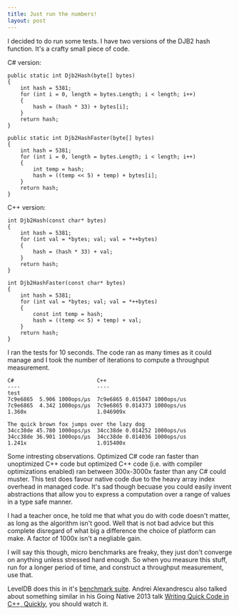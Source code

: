 ```yaml
---
title: Just run the numbers!
layout: post
---
```


I decided to do run some tests. I have two versions of the DJB2 hash function. It's a crafty small piece of code.

C# version:

    public static int Djb2Hash(byte[] bytes)
    {
        int hash = 5381;
        for (int i = 0, length = bytes.Length; i < length; i++)
        {
            hash = (hash * 33) + bytes[i];
        }
        return hash;
    }

    public static int Djb2HashFaster(byte[] bytes)
    {
        int hash = 5381;
        for (int i = 0, length = bytes.Length; i < length; i++)
        {
            int temp = hash;
            hash = ((temp << 5) + temp) + bytes[i];
        }
        return hash;
    }
    
C++ version:

    int Djb2Hash(const char* bytes)
    {
        int hash = 5381;
        for (int val = *bytes; val; val = *++bytes)
        {
            hash = (hash * 33) + val;
        }
        return hash;
    }
    
    int Djb2HashFaster(const char* bytes)
    {
        int hash = 5381;
        for (int val = *bytes; val; val = *++bytes)
        {
    		const int temp = hash;
            hash = ((temp << 5) + temp) + val;
        }
        return hash;
    }
    
I ran the tests for 10 seconds. The code ran as many times as it could manage and I took the number of iterations to compute a throughput measurement.

    C#                          C++
    ----                        ----
    test
    7c9e6865  5.906 1000ops/µs  7c9e6865 0.015047 1000ops/us
    7c9e6865  4.342 1000ops/µs  7c9e6865 0.014373 1000ops/us
    1.360x                      1.046909x
    
    The quick brown fox jumps over the lazy dog
    34cc38de 45.780 1000ops/µs  34cc38de 0.014252 1000ops/us
    34cc38de 36.901 1000ops/µs  34cc38de 0.014036 1000ops/us
    1.241x                      1.015400x
    
Some intresting observations. Optimized C# code ran faster than unoptimized C++ code but optimized C++ code (i.e. with compiler optimizations enabled) ran between 300x-3000x faster than any C# could muster. This test does favour native code due to the heavy array index overhead in managed code. It's sad though becuase you could easily invent abstractions that allow you to express a computation over a range of values in a type safe manner.

I had a teacher once, he told me that what you do with code doesn't matter, as long as the algorithm isn't good. Well that is not bad advice but this complete disregard of what big a difference the choice of platform can make. A factor of 1000x isn't a negliable gain.

I will say this though, micro benchmarks are freaky, they just don't converge on anything unless stressed hard enough. So when you measure this stuff, run for a longer period of time, and construct a throughput measurement, use that. 

LevelDB does this in it's [benchmark suite](http://leveldb.googlecode.com/svn/trunk/doc/benchmark.html). Andrei Alexandrescu also talked about something similar in his Going Native 2013 talk [Writing Quick Code in C++, Quickly](http://channel9.msdn.com/Events/GoingNative/2013/Writing-Quick-Code-in-Cpp-Quickly), you should watch it.
